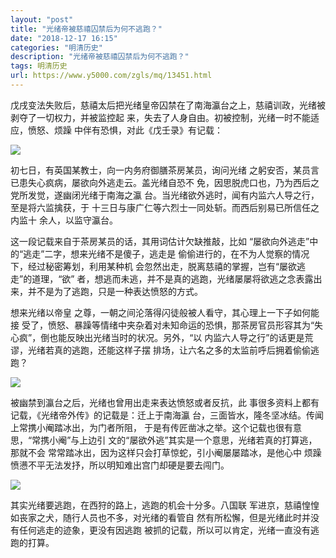 ```yaml
---
layout: "post"
title: "光绪帝被慈禧囚禁后为何不逃跑？"
date: "2018-12-17 16:15"
categories: "明清历史"
description: "光绪帝被慈禧囚禁后为何不逃跑？"
tags: 明清历史
url: https://www.y5000.com/zgls/mq/13451.html
---
```






戊戌变法失败后，慈禧太后把光绪皇帝囚禁在了南海瀛台之上，慈禧训政，光绪被剥夺了一切权力，并被监控起
来，失去了人身自由。初被控制，光绪一时不能适应，愤怒、烦躁 中伴有恐惧，对此《戊壬录》有记载：

![](https://img.y5000.com/uploads/allimg/170214/8-1F214161S01U.jpg)

初七日，有英国某教士，向一内务府御膳茶房某员，询问光绪 之躬安否，某员言已患失心疯病，屡欲向外逃走云。盖光绪自恐不
免，因思脱虎口也，乃为西后之党所发觉，遂幽闭光绪于南海之瀛 台。当光绪欲外逃时，闻有内监六人导之行，至是将六监擒获，于
十三日与康广仁等六烈士一同处斩。而西后别易已所信任之内监十 余人，以监守瀛台。

这一段记载来自于茶房某员的话，其用词估计欠缺推敲，比如 “屡欲向外逃走”中的“逃走”二字，想来光绪不是傻子，逃走是
偷偷进行的，在不为人觉察的情况下，经过秘密筹划，利用某种机 会忽然出走，脱离慈禧的掌握，岂有“屡欲逃走”的道理，“欲”
者，想逃而未逃，并不是真的逃跑，光绪屡屡将欲逃之念表露出 来，并不是为了逃跑，只是一种表达愤怒的方式。

想来光绪以帝皇 之尊，一朝之间沦落得闪徒般被人看守，其心理上一下子如何能接
受了，愤怒、暴躁等情绪中夹杂着对未知命运的恐惧，那茶房官员形容其为“失心疯”，倒也能反映出光绪当时的状况。另外，“以
内监六人导之行”的话更是荒谬，光绪若真的逃跑，还能这样子摆 排场，让六名之多的太监前呼后拥着偷偷逃跑？

![](https://img.y5000.com/uploads/allimg/170214/8-1F214161S9520.jpg)

被幽禁到瀛台之后，光绪也曾用出走来表达愤怒或者反抗，此 事很多资料上都有记载，《光绪帝外传》的记载是：迁上于南海瀛
台，三面皆水，隆冬坚冰结。传闻上常携小阉踏冰出，为门者所阻， 于是有传匠凿冰之举。这个记载也很有意思，“常携小阉”与上边引
文的“屡欲外逃”其实是一个意思，光绪若真的打算逃，那就不会 常常踏冰出，因为这样只会打草惊蛇，引小阉屡屡踏冰，是他心中
烦躁愤懑不平无法发抒，所以明知难出宫门却硬是要去闯门。

![](https://img.y5000.com/uploads/allimg/170214/8-1F214161TG35.jpg)

其实光绪要逃跑，在西狩的路上，逃跑的机会十分多。八国联 军进京，慈禧惶惶如丧家之犬，随行人员也不多，对光绪的看管自
然有所松懈，但是光绪此时并没有任何逃走的迹象，更没有因逃跑 被抓的记载，所以可以肯定，光绪一直没有逃跑的打算。

